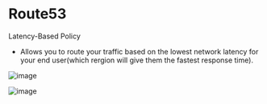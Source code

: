 # Route53 

Latency-Based Policy

- Allows you to route your traffic based on the lowest network latency for your end user(which rergion will give them the fastest response time).

![image](https://user-images.githubusercontent.com/5827617/71066476-fca9b900-21b5-11ea-979a-eace0a7475ee.png)


![image](https://user-images.githubusercontent.com/5827617/71066534-24991c80-21b6-11ea-9e05-39c79ed271fe.png)
